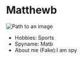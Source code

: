 # Matthewb

![Path to an image](happiness.jpg)

- Hobbies: Sports 
- Spyname: Matb
- About me (Fake):I am spy 

